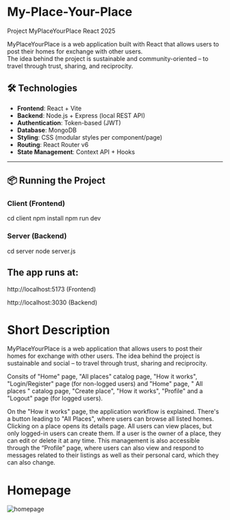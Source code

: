 # My-Place-Your-Place
Project MyPlaceYourPlace React 2025

MyPlaceYourPlace is a web application built with React that allows users to post their homes for exchange with other users.  
The idea behind the project is sustainable and community-oriented – to travel through trust, sharing, and reciprocity.

## 🛠️ Technologies

- **Frontend**: React + Vite  
- **Backend**: Node.js + Express (local REST API)  
- **Authentication**: Token-based (JWT)  
- **Database**: MongoDB  
- **Styling**: CSS (modular styles per component/page)  
- **Routing**: React Router v6  
- **State Management**: Context API + Hooks  

---

## 📦 Running the Project

### Client (Frontend)

cd client
npm install
npm run dev

### Server (Backend)

cd server
node server.js

## The app runs at:
http://localhost:5173 (Frontend)

http://localhost:3030 (Backend)


# Short Description

MyPlaceYourPlace is a web application that allows users to post their homes for exchange with other users.
The idea behind the project is sustainable and social – to travel through trust, sharing and reciprocity.

Consits of "Home" page, "All places" catalog page, "How it works", "Login/Register" page (for non-logged users) and "Home" page, " All places " catalog page, "Create place", "How it works", "Profile" and a "Logout" page (for logged users).

On the "How it works" page, the application workflow is explained. There's a button leading to "All Places", where users can browse all listed homes.
Clicking on a place opens its details page.
All users can view places, but only logged-in users can create them.
If a user is the owner of a place, they can edit or delete it at any time.
This management is also accessible through the “Profile” page, where users can also view and respond to messages related to their listings as well as their personal card, which they can also change.

# Homepage

![homepage](https://github.com/user-attachments/assets/db2bd4c8-c900-41c5-94e1-c8f803428b8b)

